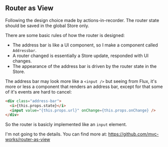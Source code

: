 
Router as View
---

Following the design choice made by actions-in-recorder. The router state should be saved in the global Store only.

There are some basic rules of how the router is designed:

* The address bar is like a UI component, so I make a component called `Addressbar`.
* A router changed is essentially a Store update, responded with UI changes.
* The appearance of the address bar is driven by the router state in the Store.

The address bar may look more like a `<input />` but seeing from Flux, it's more or less a component that renders an address bar, except for that some of it's events are hard to cancel:

```html
<div class="address-bar">
  <i>{this.props.state}</i>
  <input value="{this.props.url}" onChange={this.props.onChange} />
</div>
```

So the router is basicly implemented like an `input` element.

I'm not going to the details. You can find more at: https://github.com/mvc-works/router-as-view
